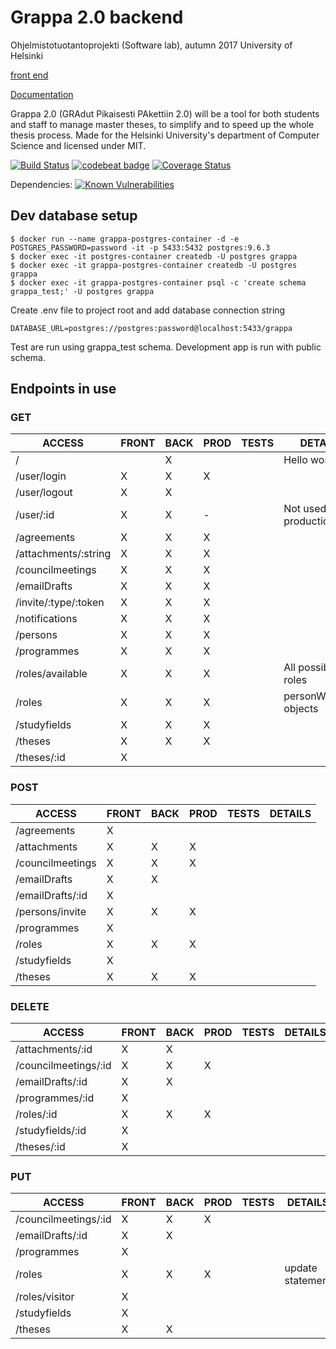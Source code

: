 # Grappa 2.0 backend

Ohjelmistotuotantoprojekti (Software lab), autumn 2017
University of Helsinki

[front end](https://github.com/UniversityOfHelsinkiCS/front-grappa2)

[Documentation](https://drive.google.com/drive/folders/0B5AboURQNTdya2xJcC0zVmVDM1E)

Grappa 2.0 (GRAdut Pikaisesti PAkettiin 2.0) will be a tool for both students and staff to manage master theses, to simplify and to speed up the whole thesis process. Made for the Helsinki University's department of Computer Science and licensed under MIT.

[![Build Status](https://travis-ci.org/UniversityOfHelsinkiCS/back-grappa2.svg?branch=master)](https://travis-ci.org/UniversityOfHelsinkiCS/back-grappa2)
[![codebeat badge](https://codebeat.co/badges/92abe60c-5b7d-4bf4-9465-f78099108342)](https://codebeat.co/projects/github-com-universityofhelsinkics-back-grappa2-master)
[![Coverage Status](https://coveralls.io/repos/github/UniversityOfHelsinkiCS/back-grappa2/badge.svg?branch=master)](https://coveralls.io/github/UniversityOfHelsinkiCS/back-grappa2?branch=master)

Dependencies: [![Known Vulnerabilities](https://snyk.io/test/github/UniversityOfHelsinkiCS/back-grappa2/badge.svg)](https://snyk.io/test/github/UniversityOfHelsinkiCS/back-grappa2)

## Dev database setup

```
$ docker run --name grappa-postgres-container -d -e POSTGRES_PASSWORD=password -it -p 5433:5432 postgres:9.6.3
$ docker exec -it postgres-container createdb -U postgres grappa
$ docker exec -it grappa-postgres-container createdb -U postgres grappa
$ docker exec -it grappa-postgres-container psql -c 'create schema grappa_test;' -U postgres grappa
```

Create .env file to project root and add database connection string
```
DATABASE_URL=postgres://postgres:password@localhost:5433/grappa
```

Test are run using grappa_test schema. Development app is run with public schema.

## Endpoints in use

### GET

| ACCESS               | FRONT | BACK | PROD | TESTS | DETAILS                |
|----------------------|-------|------|------|-------|------------------------|
| /                    |       | X    |      |       | Hello world            |
| /user/login          | X     | X    | X    |       |                        |
| /user/logout         | X     | X    |      |       |                        |
| /user/:id            | X     | X    | -    |       | Not used in production |
| /agreements          | X     | X    | X    |       |                        |
| /attachments/:string | X     | X    | X    |       |                        |
| /councilmeetings     | X     | X    | X    |       |                        |
| /emailDrafts         | X     | X    | X    |       |                        |
| /invite/:type/:token | X     | X    | X    |       |                        |
| /notifications       | X     | X    | X    |       |                        |
| /persons             | X     | X    | X    |       |                        |
| /programmes          | X     | X    | X    |       |                        |
| /roles/available     | X     | X    | X    |       | All possible roles     |
| /roles               | X     | X    | X    |       | personWithRole objects |
| /studyfields         | X     | X    | X    |       |                        |
| /theses              | X     | X    | X    |       |                        |
| /theses/:id          | X     |      |      |       |                        |

### POST

| ACCESS            | FRONT | BACK | PROD | TESTS | DETAILS |
|-------------------|-------|------|------|-------|---------|
| /agreements       | X     |      |      |       |         |
| /attachments      | X     | X    | X    |       |         |
| /councilmeetings  | X     | X    | X    |       |         |
| /emailDrafts      | X     | X    |      |       |         |
| /emailDrafts/:id  | X     |      |      |       |         |
| /persons/invite   | X     | X    | X    |       |         |
| /programmes       | X     |      |      |       |         |
| /roles            | X     | X    | X    |       |         |
| /studyfields      | X     |      |      |       |         |
| /theses           | X     | X    | X    |       |         |

### DELETE

| ACCESS               | FRONT | BACK | PROD | TESTS | DETAILS |
|----------------------|-------|------|------|-------|---------|
| /attachments/:id     | X     | X    |      |       |         |
| /councilmeetings/:id | X     | X    | X    |       |         |
| /emailDrafts/:id     | X     | X    |      |       |         |
| /programmes/:id      | X     |      |      |       |         |
| /roles/:id           | X     | X    | X    |       |         |
| /studyfields/:id     | X     |      |      |       |         |
| /theses/:id          | X     |      |      |       |         |


### PUT

| ACCESS               | FRONT | BACK | PROD | TESTS | DETAILS          |
|----------------------|-------|------|------|-------|------------------|
| /councilmeetings/:id | X     | X    | X    |       |                  |
| /emailDrafts/:id     | X     | X    |      |       |                  |
| /programmes          | X     |      |      |       |                  |
| /roles               | X     | X    | X    |       | update statement |
| /roles/visitor       | X     |      |      |       |                  |
| /studyfields         | X     |      |      |       |                  |
| /theses              | X     | X    |      |       |                  |